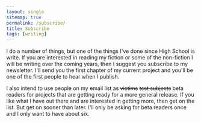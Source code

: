 ```yaml
---
layout: single
sitemap: true
permalink: /subscribe/
title: Subscribe
tags: [writing]
---
```

I do a number of things, but one of the things I've done since High School is write. If you are interested in reading my fiction or some of the non-fiction I will be writing over the coming years, then I suggest you subscribe to my newsletter. I'll send you the first chapter of my current project and you'll be one of the first people to hear when I publish.

I also intend to use people on my email list as <del>victims</del> <del>test subjects</del> beta readers for projects that are getting ready for a more general release. If you like what I have out there and are interested in getting more, then get on the list. But get on sooner than later. I'll only be asking for beta readers once and  I only want to have about six.

<script async id="_ck_55478" src="https://forms.convertkit.com/55478?v=5"></script>
